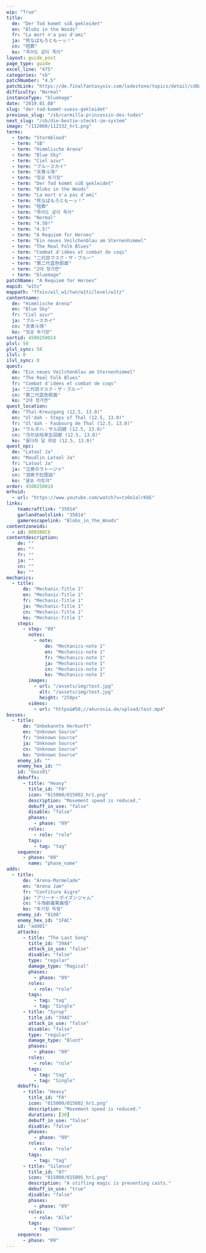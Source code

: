 ```yaml
---
wip: "True"
title:
  de: "Der Tod kommt süß gekleidet"
  en: "Blobs in the Woods"
  fr: "La mort n'a pas d'ami"
  ja: "死なばもろともーッ！"
  cn: "陪葬"
  ko: "죽어도 같이 죽어"
layout: guide_post
page_type: guide
excel_line: "475"
categories: "sb"
patchNumber: "4.5"
patchLink: "https://de.finalfantasyxiv.com/lodestone/topics/detail/cd0ae478a92f70d66b84cf28709b22a91ab401fc"
difficulty: "Normal"
instanceType: "bluemage"
date: "2019.01.08"
slug: "der-tod-kommt-suess-gekleidet"
previous_slug: "/sb/carmilla-prinzessin-des-todes"
next_slug: "/sb/die-bestie-steckt-im-system"
image: "/112000/112332_hr1.png"
terms:
  - term: "Stormblood"
  - term: "SB"
  - term: "Himmlische Arena"
  - term: "Blue Sky"
  - term: "Ciel azur"
  - term: "ブルースカイ"
  - term: "天青斗场"
  - term: "청공 투기장"
  - term: "Der Tod kommt süß gekleidet"
  - term: "Blobs in the Woods"
  - term: "La mort n'a pas d'ami"
  - term: "死なばもろともーッ！"
  - term: "陪葬"
  - term: "죽어도 같이 죽어"
  - term: "Normal"
  - term: "4.50!"
  - term: "4.5!"
  - term: "A Requiem for Heroes"
  - term: "Ein neues Veilchenblau am Sternenhimmel"
  - term: "The Real Folk Blues"
  - term: "Combat d'idées et combat de coqs"
  - term: "二代目マスク・ザ・ブルー"
  - term: "第二代蓝色假面"
  - term: "2대 청가면"
  - term: "bluemage"
patchName: "A Requiem for Heroes"
mapid: "w1tz"
mappath: "ffxiv/wil_w1/twn/w1tz/level/w1tz"
contentname:
  de: "Himmlische Arena"
  en: "Blue Sky"
  fr: "Ciel azur"
  ja: "ブルースカイ"
  cn: "天青斗场"
  ko: "청공 투기장"
sortid: 4500250014
plvl: 50
plvl_sync: 50
ilvl: 0
ilvl_sync: 0
quest:
  de: "Ein neues Veilchenblau am Sternenhimmel"
  en: "The Real Folk Blues"
  fr: "Combat d'idées et combat de coqs"
  ja: "二代目マスク・ザ・ブルー"
  cn: "第二代蓝色假面"
  ko: "2대 청가면"
quest_location:
  de: "Thal-Kreuzgang (12.5, 13.0)"
  en: "Ul'dah - Steps of Thal (12.5, 13.0)"
  fr: "Ul'dah - Faubourg de Thal (12.5, 13.0)"
  ja: "ウルダハ：ザル回廊 (12.5, 13.0)"
  cn: "乌尔达哈来生回廊 (12.5, 13.0)"
  ko: "울다하 달 회랑 (12.5, 13.0)"
quest_npc:
  de: "Latool Ja"
  en: "Maudlin Latool Ja"
  fr: "Latool Ja"
  ja: "泣男のラトージャ"
  cn: "泪男子拉图迦"
  ko: "울보 라토쟈"
order: 4500250014
mrhvid:
  - url: "https://www.youtube.com/watch?v=tsOe1alrKbE"
links:
    teamcraftlink: "35014"
    garlandtoolslink: "35014"
    gamerescapelink: "Blobs_in_the_Woods"
contentzoneids:
  - id: 800388C6
contentdescription:
    de: ""
    en: ""
    fr: ""
    ja: ""
    cn: ""
    ko: ""
mechanics:
  - title:
      de: "Mechanic-Title 1"
      en: "Mechanic-Title 1"
      fr: "Mechanic-Title 1"
      ja: "Mechanic-Title 1"
      cn: "Mechanic-Title 1"
      ko: "Mechanic-Title 1"
    steps:
      - step: "09"
        notes:
          - note:
              de: "Mechanics-note 1"
              en: "Mechanics-note 1"
              fr: "Mechanics-note 1"
              ja: "Mechanics-note 1"
              cn: "Mechanics-note 1"
              ko: "Mechanics-note 1"
        images:
          - url: "/assets/img/test.jpg"
            alt: "/assets/img/test.jpg"
            height: "250px"
        videos:
          - url: "https&#58;//akurosia.de/upload/test.mp4"
bosses:
  - title:
      de: "Unbekannte Herkunft"
      en: "Unknown Source"
      fr: "Unknown Source"
      ja: "Unknown Source"
      cn: "Unknown Source"
      ko: "Unknown Source"
    enemy_id: ""
    enemy_hex_id: ""
    id: "boss01"
    debuffs:
      - title: "Heavy"
        title_id: "F0"
        icon: "015000/015002_hr1.png"
        description: "Movement speed is reduced."
        debuff_in_use: "false"
        disable: "false"
        phases:
          - phase: "09"
        roles:
          - role: "role"
        tags:
          - tag: "tag"
    sequence:
      - phase: "09"
        name: "phase_name"
adds:
  - title:
      de: "Arena-Marmelade"
      en: "Arena Jam"
      fr: "Confiture Aigre"
      ja: "アリーナ・ポイズンジャム"
      cn: "斗场剧毒果酱怪"
      ko: "투기장 독잼"
    enemy_id: "8108"
    enemy_hex_id: "1FAC"
    id: "add01"
    attacks:
      - title: "The Last Song"
        title_id: "39A4"
        attack_in_use: "false"
        disable: "false"
        type: "regular"
        damage_type: "Magical"
        phases:
          - phase: "09"
        roles:
          - role: "role"
        tags:
          - tag: "tag"
          - tag: "Single"
      - title: "Syrup"
        title_id: "39A5"
        attack_in_use: "false"
        disable: "false"
        type: "regular"
        damage_type: "Blunt"
        phases:
          - phase: "09"
        roles:
          - role: "role"
        tags:
          - tag: "tag"
          - tag: "Single"
    debuffs:
      - title: "Heavy"
        title_id: "F0"
        icon: "015000/015002_hr1.png"
        description: "Movement speed is reduced."
        durations: [30]
        debuff_in_use: "false"
        disable: "false"
        phases:
          - phase: "09"
        roles:
          - role: "role"
        tags:
          - tag: "tag"
      - title: "Silence"
        title_id: "07"
        icon: "015000/015005_hr1.png"
        description: "A stifling magic is preventing casts."
        debuff_in_use: "true"
        disable: "false"
        phases:
          - phase: "09"
        roles:
          - role: "Alle"
        tags:
          - tag: "Common"
    sequence:
      - phase: "09"
---
```

